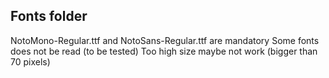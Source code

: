 ## Fonts folder
NotoMono-Regular.ttf and NotoSans-Regular.ttf are mandatory
Some fonts does not be read (to be tested)
Too high size maybe not work (bigger than 70 pixels)


